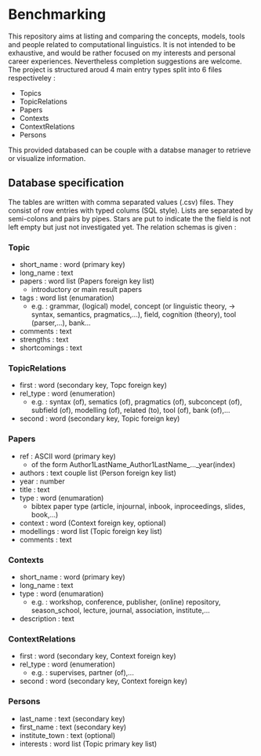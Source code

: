 # Benchmarking

This repository aims at listing and comparing the concepts, models, tools and people related to computational linguistics. It is not intended to be exhaustive, and would be rather focused on my interests and personal career experiences. Nevertheless completion suggestions are welcome. The project is structured aroud 4 main entry types split into 6 files respectiveley :
- Topics
- TopicRelations
- Papers
- Contexts
- ContextRelations
- Persons

This provided databased can be couple with a databse manager to retrieve or visualize information.

## Database specification

The tables are written with comma separated values (.csv) files. They consist of row entries with typed colums (SQL style). Lists are separated by semi-colons and pairs by pipes. Stars are put to indicate the the field is not left empty but just not investigated yet. The relation schemas is given :

### Topic
- short_name : word (primary key)
- long_name : text
- papers : word list (Papers foreign key list)
  - introductory or main result papers
- tags : word list (enumaration)
  - e.g. : grammar, (logical) model, concept (or linguistic theory, -> syntax, semantics, pragmatics,...), field, cognition (theory), tool (parser,...), bank...
- comments : text
- strengths : text
- shortcomings : text

### TopicRelations
- first : word (secondary key, Topc foreign key)
- rel_type : word (enumeration)
  - e.g. : syntax (of), sematics (of), pragmatics (of), subconcept (of), subfield (of), modelling (of), related (to), tool (of), bank (of),...
- second : word (secondary key, Topic foreign key)

### Papers
- ref : ASCII word (primary key)
  - of the form Author1LastName\_Author1LastName\_...\_year(index)
- authors : text couple list (Person foreign key list)
- year : number
- title : text
- type : word (enumaration)
  - bibtex paper type (article, injournal, inbook, inproceedings, slides, book,...)
- context : word (Context foreign key, optional)
- modellings : word list (Topic foreign key list)
- comments : text

### Contexts
- short_name : word (primary key)
- long_name : text
- type : word (enumaration)
  - e.g. : workshop, conference, publisher, (online) repository, season_school, lecture, journal, association, institute,...
- description : text

### ContextRelations
- first : word (secondary key, Context foreign key)
- rel_type : word (enumeration)
  - e.g. : supervises, partner (of),...
- second : word (secondary key, Context foreign key)

### Persons
- last_name : text (secondary key)
- first_name : text (secondary key)
- institute_town : text (optional)
- interests : word list (Topic primary key list)
